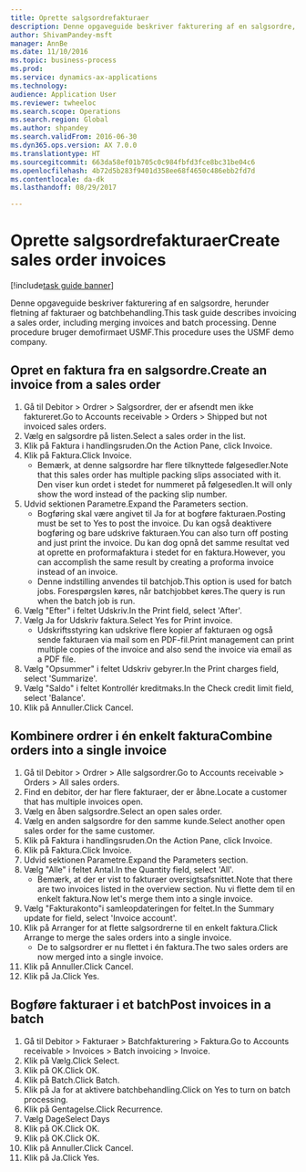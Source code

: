 ```yaml
--- 
title: Oprette salgsordrefakturaer
description: Denne opgaveguide beskriver fakturering af en salgsordre, herunder fletning af fakturaer og batchbehandling.
author: ShivamPandey-msft
manager: AnnBe
ms.date: 11/10/2016
ms.topic: business-process
ms.prod: 
ms.service: dynamics-ax-applications
ms.technology: 
audience: Application User
ms.reviewer: twheeloc
ms.search.scope: Operations
ms.search.region: Global
ms.author: shpandey
ms.search.validFrom: 2016-06-30
ms.dyn365.ops.version: AX 7.0.0
ms.translationtype: HT
ms.sourcegitcommit: 663da58ef01b705c0c984fbfd3fce8bc31be04c6
ms.openlocfilehash: 4b72d5b283f9401d358ee68f4650c486ebb2fd7d
ms.contentlocale: da-dk
ms.lasthandoff: 08/29/2017

---
```

# <a name="create-sales-order-invoices"></a><span data-ttu-id="01fa8-103">Oprette salgsordrefakturaer</span><span class="sxs-lookup"><span data-stu-id="01fa8-103">Create sales order invoices</span></span>

[!include[task guide banner](../../includes/task-guide-banner.md)]

<span data-ttu-id="01fa8-104">Denne opgaveguide beskriver fakturering af en salgsordre, herunder fletning af fakturaer og batchbehandling.</span><span class="sxs-lookup"><span data-stu-id="01fa8-104">This task guide describes invoicing a sales order, including merging invoices and batch processing.</span></span> <span data-ttu-id="01fa8-105">Denne procedure bruger demofirmaet USMF.</span><span class="sxs-lookup"><span data-stu-id="01fa8-105">This procedure uses the USMF demo company.</span></span>


## <a name="create-an-invoice-from-a-sales-order"></a><span data-ttu-id="01fa8-106">Opret en faktura fra en salgsordre.</span><span class="sxs-lookup"><span data-stu-id="01fa8-106">Create an invoice from a sales order</span></span>
1. <span data-ttu-id="01fa8-107">Gå til Debitor > Ordrer > Salgsordrer, der er afsendt men ikke faktureret.</span><span class="sxs-lookup"><span data-stu-id="01fa8-107">Go to Accounts receivable > Orders > Shipped but not invoiced sales orders.</span></span>
2. <span data-ttu-id="01fa8-108">Vælg en salgsordre på listen.</span><span class="sxs-lookup"><span data-stu-id="01fa8-108">Select a sales order in the list.</span></span> 
3. <span data-ttu-id="01fa8-109">Klik på Faktura i handlingsruden.</span><span class="sxs-lookup"><span data-stu-id="01fa8-109">On the Action Pane, click Invoice.</span></span>
4. <span data-ttu-id="01fa8-110">Klik på Faktura.</span><span class="sxs-lookup"><span data-stu-id="01fa8-110">Click Invoice.</span></span>
    * <span data-ttu-id="01fa8-111">Bemærk, at denne salgsordre har flere tilknyttede følgesedler.</span><span class="sxs-lookup"><span data-stu-id="01fa8-111">Note that this sales order has multiple packing slips associated with it.</span></span> <span data-ttu-id="01fa8-112">Den viser kun ordet <multiple> i stedet for nummeret på følgesedlen.</span><span class="sxs-lookup"><span data-stu-id="01fa8-112">It will only show the word <multiple> instead of the packing slip number.</span></span>  
5. <span data-ttu-id="01fa8-113">Udvid sektionen Parametre.</span><span class="sxs-lookup"><span data-stu-id="01fa8-113">Expand the Parameters section.</span></span>
    * <span data-ttu-id="01fa8-114">Bogføring skal være angivet til Ja for at bogføre fakturaen.</span><span class="sxs-lookup"><span data-stu-id="01fa8-114">Posting must be set to Yes to post the invoice.</span></span> <span data-ttu-id="01fa8-115">Du kan også deaktivere bogføring og bare udskrive fakturaen.</span><span class="sxs-lookup"><span data-stu-id="01fa8-115">You can also turn off posting and just print the invoice.</span></span> <span data-ttu-id="01fa8-116">Du kan dog opnå det samme resultat ved at oprette en proformafaktura i stedet for en faktura.</span><span class="sxs-lookup"><span data-stu-id="01fa8-116">However, you can accomplish the same result by creating a proforma invoice instead of an invoice.</span></span>  
    * <span data-ttu-id="01fa8-117">Denne indstilling anvendes til batchjob.</span><span class="sxs-lookup"><span data-stu-id="01fa8-117">This option is used for batch jobs.</span></span> <span data-ttu-id="01fa8-118">Forespørgslen køres, når batchjobbet køres.</span><span class="sxs-lookup"><span data-stu-id="01fa8-118">The query is run when the batch job is run.</span></span>    
6. <span data-ttu-id="01fa8-119">Vælg "Efter" i feltet Udskriv.</span><span class="sxs-lookup"><span data-stu-id="01fa8-119">In the Print field, select 'After'.</span></span>
7. <span data-ttu-id="01fa8-120">Vælg Ja for Udskriv faktura.</span><span class="sxs-lookup"><span data-stu-id="01fa8-120">Select Yes for Print invoice.</span></span>
    * <span data-ttu-id="01fa8-121">Udskriftsstyring kan udskrive flere kopier af fakturaen og også sende fakturaen via mail som en PDF-fil.</span><span class="sxs-lookup"><span data-stu-id="01fa8-121">Print management can print  multiple copies of the invoice and also send the invoice via email as a PDF file.</span></span>  
8. <span data-ttu-id="01fa8-122">Vælg "Opsummer" i feltet Udskriv gebyrer.</span><span class="sxs-lookup"><span data-stu-id="01fa8-122">In the Print charges field, select 'Summarize'.</span></span>
9. <span data-ttu-id="01fa8-123">Vælg "Saldo" i feltet Kontrollér kreditmaks.</span><span class="sxs-lookup"><span data-stu-id="01fa8-123">In the Check credit limit field, select 'Balance'.</span></span>
10. <span data-ttu-id="01fa8-124">Klik på Annuller.</span><span class="sxs-lookup"><span data-stu-id="01fa8-124">Click Cancel.</span></span>

## <a name="combine-orders-into-a-single-invoice"></a><span data-ttu-id="01fa8-125">Kombinere ordrer i én enkelt faktura</span><span class="sxs-lookup"><span data-stu-id="01fa8-125">Combine orders into a single invoice</span></span>
1. <span data-ttu-id="01fa8-126">Gå til Debitor > Ordrer > Alle salgsordrer.</span><span class="sxs-lookup"><span data-stu-id="01fa8-126">Go to Accounts receivable > Orders > All sales orders.</span></span>
2. <span data-ttu-id="01fa8-127">Find en debitor, der har flere fakturaer, der er åbne.</span><span class="sxs-lookup"><span data-stu-id="01fa8-127">Locate a customer that has multiple invoices open.</span></span>
3. <span data-ttu-id="01fa8-128">Vælg en åben salgsordre.</span><span class="sxs-lookup"><span data-stu-id="01fa8-128">Select an open sales order.</span></span>
4. <span data-ttu-id="01fa8-129">Vælg en anden salgsordre for den samme kunde.</span><span class="sxs-lookup"><span data-stu-id="01fa8-129">Select another open sales order for the same customer.</span></span>
5. <span data-ttu-id="01fa8-130">Klik på Faktura i handlingsruden.</span><span class="sxs-lookup"><span data-stu-id="01fa8-130">On the Action Pane, click Invoice.</span></span>
6. <span data-ttu-id="01fa8-131">Klik på Faktura.</span><span class="sxs-lookup"><span data-stu-id="01fa8-131">Click Invoice.</span></span>
7. <span data-ttu-id="01fa8-132">Udvid sektionen Parametre.</span><span class="sxs-lookup"><span data-stu-id="01fa8-132">Expand the Parameters section.</span></span>
8. <span data-ttu-id="01fa8-133">Vælg "Alle" i feltet Antal.</span><span class="sxs-lookup"><span data-stu-id="01fa8-133">In the Quantity field, select 'All'.</span></span>
    * <span data-ttu-id="01fa8-134">Bemærk, at der er vist to fakturaer oversigtsafsnittet.</span><span class="sxs-lookup"><span data-stu-id="01fa8-134">Note that there are two invoices listed in the overview section.</span></span> <span data-ttu-id="01fa8-135">Nu vi flette dem til en enkelt faktura.</span><span class="sxs-lookup"><span data-stu-id="01fa8-135">Now let's merge them into a single invoice.</span></span>  
9. <span data-ttu-id="01fa8-136">Vælg "Fakturakonto"i samleopdateringen for feltet.</span><span class="sxs-lookup"><span data-stu-id="01fa8-136">In the Summary update for field, select 'Invoice account'.</span></span>
10. <span data-ttu-id="01fa8-137">Klik på Arranger for at flette salgsordrerne til en enkelt faktura.</span><span class="sxs-lookup"><span data-stu-id="01fa8-137">Click Arrange to merge the sales orders into a single invoice.</span></span>
    * <span data-ttu-id="01fa8-138">De to salgsordrer er nu flettet i én faktura.</span><span class="sxs-lookup"><span data-stu-id="01fa8-138">The two sales orders are now merged into a single invoice.</span></span>   
11. <span data-ttu-id="01fa8-139">Klik på Annuller.</span><span class="sxs-lookup"><span data-stu-id="01fa8-139">Click Cancel.</span></span>
12. <span data-ttu-id="01fa8-140">Klik på Ja.</span><span class="sxs-lookup"><span data-stu-id="01fa8-140">Click Yes.</span></span>

## <a name="post-invoices-in-a-batch"></a><span data-ttu-id="01fa8-141">Bogføre fakturaer i et batch</span><span class="sxs-lookup"><span data-stu-id="01fa8-141">Post invoices in a batch</span></span>
1. <span data-ttu-id="01fa8-142">Gå til Debitor > Fakturaer > Batchfakturering > Faktura.</span><span class="sxs-lookup"><span data-stu-id="01fa8-142">Go to Accounts receivable > Invoices > Batch invoicing > Invoice.</span></span>
2. <span data-ttu-id="01fa8-143">Klik på Vælg.</span><span class="sxs-lookup"><span data-stu-id="01fa8-143">Click Select.</span></span>
3. <span data-ttu-id="01fa8-144">Klik på OK.</span><span class="sxs-lookup"><span data-stu-id="01fa8-144">Click OK.</span></span>
4. <span data-ttu-id="01fa8-145">Klik på Batch.</span><span class="sxs-lookup"><span data-stu-id="01fa8-145">Click Batch.</span></span>
5. <span data-ttu-id="01fa8-146">Klik på Ja for at aktivere batchbehandling.</span><span class="sxs-lookup"><span data-stu-id="01fa8-146">Click on Yes to turn on batch processing.</span></span>
6. <span data-ttu-id="01fa8-147">Klik på Gentagelse.</span><span class="sxs-lookup"><span data-stu-id="01fa8-147">Click Recurrence.</span></span>
7. <span data-ttu-id="01fa8-148">Vælg Dage</span><span class="sxs-lookup"><span data-stu-id="01fa8-148">Select Days</span></span>
8. <span data-ttu-id="01fa8-149">Klik på OK.</span><span class="sxs-lookup"><span data-stu-id="01fa8-149">Click OK.</span></span>
9. <span data-ttu-id="01fa8-150">Klik på OK.</span><span class="sxs-lookup"><span data-stu-id="01fa8-150">Click OK.</span></span>
10. <span data-ttu-id="01fa8-151">Klik på Annuller.</span><span class="sxs-lookup"><span data-stu-id="01fa8-151">Click Cancel.</span></span>
11. <span data-ttu-id="01fa8-152">Klik på Ja.</span><span class="sxs-lookup"><span data-stu-id="01fa8-152">Click Yes.</span></span>



